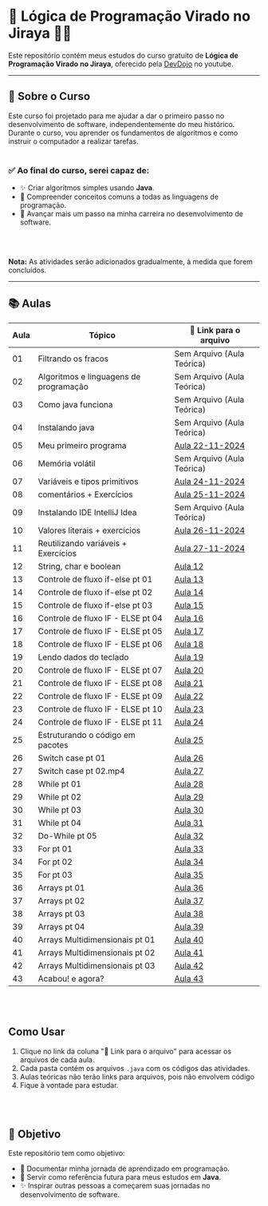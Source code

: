 # 🧠 Lógica de Programação Virado no Jiraya 🤯😬

Este repositório contém meus estudos do curso gratuito de **Lógica de Programação Virado no Jiraya**, oferecido pela [DevDojo](https://youtube.com/playlist?list=PL62G310vn6nH-uBTKREcUWDkOi2Q9n4OZ&si=YwHjvLVjPNwYVqNi) no youtube.

---

## 📝 Sobre o Curso

Este curso foi projetado para me ajudar a dar o primeiro passo no desenvolvimento de software, independentemente do meu histórico. Durante o curso, vou aprender os fundamentos de algoritmos e como instruir o computador a realizar tarefas.
<br>
<br>

### ✅ Ao final do curso, serei capaz de:
- ✨ Criar algoritmos simples usando **Java**.
- 📖 Compreender conceitos comuns a todas as linguagens de programação.
- 🚀 Avançar mais um passo na minha carreira no desenvolvimento de software.

<br>
<br>

**Nota:** As atividades serão adicionados gradualmente, à medida que forem concluídos.

---

## 📚 Aulas

| Aula  |  Tópico                                          | 📂 Link para o arquivo                                                                      
|-------|----------------------------------------------|------------------------------------------------------------------------------------------|
|  01   | Filtrando os fracos                               | Sem Arquivo (Aula Teórica) |                                                              
|  02   | Algoritmos e linguagens de programação            | Sem Arquivo (Aula Teórica)  |                                                             
|  03   | Como java funciona                                | Sem Arquivo (Aula Teórica)  |                                                             
|  04   | Instalando java                                   | Sem Arquivo (Aula Teórica)  |                                                         
|  05   | Meu primeiro programa                             | [Aula 22-11-2024](https://github.com/sant1ana/logica-programacao/tree/main/22-11-2024)  |                                                              
|  06   | Memória volátil                                   | Sem Arquivo (Aula Teórica)                                                                          
|  07   | Variáveis e tipos primitivos                      | [Aula 24-11-2024](https://github.com/sant1ana/logica-programacao/tree/main/24-11-2024)                                                                 
|  08   | comentários + Exercícios                          | [Aula 25-11-2024](https://github.com/sant1ana/logica-programacao/tree/main/25-11-2024)                                                                
|  09   | Instalando IDE IntelliJ Idea                      | Sem Arquivo (Aula Teórica)                                                                         
|  10   | Valores literais + exercícios                     | [Aula 26-11-2024](https://github.com/sant1ana/logica-programacao/tree/main/26-11-2024)                                                
|  11   | Reutilizando variáveis + Exercícios               | [Aula 27-11-2024](https://github.com/sant1ana/logica-programacao/tree/main/27-11-2024)                                                   
|  12   | String, char e boolean                            | [Aula 12](#)                                                                          
|  13   | Controle de fluxo if-else pt 01                   | [Aula 13](#)                                                                          
|  14   | Controle de fluxo if-else pt 02                   | [Aula 14](#)                                                                          
|  15   | Controle de fluxo if-else pt 03                   | [Aula 15](#)                                                                          
|  16   | Controle de fluxo IF - ELSE pt 04                 | [Aula 16](#)                                                                         
|  17   | Controle de fluxo IF - ELSE pt 05                 | [Aula 17](#)                                                                          
|  18   | Controle de fluxo IF - ELSE pt 06                 | [Aula 18](#)                                                                          
|  19   | Lendo dados do teclado                            | [Aula 19](#)                                                                          
|  20   | Controle de fluxo IF - ELSE pt 07                 | [Aula 20](#)                                                                          
|  21   | Controle de fluxo IF - ELSE pt 08                 | [Aula 21](#)                                                                          
|  22   | Controle de fluxo IF - ELSE pt 09                 | [Aula 22](#)                                                                          
|  23   | Controle de fluxo IF - ELSE pt 10                 | [Aula 23](#)                                                                          
|  24   | Controle de fluxo IF - ELSE pt 11                 | [Aula 24](#)                                                                          
|  25   | Estruturando o código em pacotes                  | [Aula 25](#)                                                                          
|  26   | Switch case pt 01                                 | [Aula 26](#)                                                                          
|  27   | Switch case pt 02.mp4                             | [Aula 27](#)                                                                         
|  28   | While pt 01                                       | [Aula 28](#)                                                                          
|  29   | While pt 02                                       | [Aula 29](#)                                                                          
|  30   | While pt 03                                       | [Aula 30](#)                                                                          
|  31   | While pt 04                                       | [Aula 31](#)                                                                          
|  32   | Do-While pt 05                                    | [Aula 32](#)                                                                          
|  33   | For pt 01                                         | [Aula 33](#)                                                                          
|  34   | For pt 02                                         | [Aula 34](#)                                                                          
|  35   | For pt 03                                         | [Aula 35](#)                                                                          
|  36   | Arrays pt 01                                      | [Aula 36](#)                                                                          
|  37   | Arrays pt 02                                      | [Aula 37](#)                                                                          
|  38   | Arrays pt 03                                      | [Aula 38](#)                                                                          
|  39   | Arrays pt 04                                      | [Aula 39](#)                                                                          
|  40   | Arrays Multidimensionais pt 01                    | [Aula 40](#)                                                                          
|  41   | Arrays Multidimensionais pt 02                    | [Aula 41](#)                                                                          
|  42   | Arrays Multidimensionais pt 03                    | [Aula 42](#)                                                                         
|  43   | Acabou! e agora?                                  | [Aula 43](#)                                                                          


<br>
<br>

## Como Usar

1. Clique no link da coluna "📂 Link para o arquivo" para acessar os arquivos de cada aula.
2. Cada pasta contém os arquivos `.java` com os códigos das atividades.
3. Aulas teóricas não terão links para arquivos, pois não envolvem código
4. Fique à vontade para estudar.
<br>
<br>

## 🎯 Objetivo

Este repositório tem como objetivo:
- 📂 Documentar minha jornada de aprendizado em programação.
- 📖 Servir como referência futura para meus estudos em **Java**.
- ✨ Inspirar outras pessoas a começarem suas jornadas no desenvolvimento de software.



